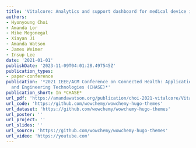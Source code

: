 ```yaml
---
title: 'Vitalcore: Analytics and support dashboard for medical device integration'
authors:
- Hyonyoung Choi
- Amanda Lor
- Mike Megonegal
- Xiayan Ji
- Amanda Watson
- James Weimer
- Insup Lee
date: '2021-01-01'
publishDate: '2023-11-09T04:01:28.497545Z'
publication_types:
- paper-conference
publication: '*2021 IEEE/ACM Conference on Connected Health: Applications, Systems
  and Engineering Technologies (CHASE)*'
publication_short: In *CHASE*
url_pdf: 'https://amandawatson.org/publication/choi-2021-vitalcore/VitalCore.pdf'
url_code: 'https://github.com/wowchemy/wowchemy-hugo-themes'
url_dataset: 'https://github.com/wowchemy/wowchemy-hugo-themes'
url_poster: ''
url_project: ''
url_slides: ''
url_source: 'https://github.com/wowchemy/wowchemy-hugo-themes'
url_video: 'https://youtube.com'
---
```

